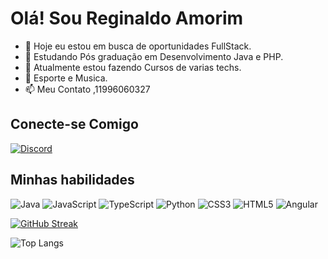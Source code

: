 # Olá! Sou Reginaldo Amorim
                     
- 👋 Hoje eu estou em busca de oportunidades FullStack.
- 👀 Estudando Pós graduação em Desenvolvimento Java e PHP.
- 🌱 Atualmente estou fazendo Cursos de varias techs.
- 💞️ Esporte e Musica.
- 📫 Meu Contato ,11996060327

## Conecte-se Comigo
[![Discord](https://img.shields.io/badge/Discord-000?style=for-the-badge&logo=discord)](https://www.discord.com/in/Reginaldo#3514/)

## Minhas habilidades

<link rel="stylesheet" href="https://cdn.jsdelivr.net/gh/devicons/devicon@v2.15.1/devicon.min.css">
 
![Java](https://img.shields.io/badge/Java-000?style=for-the-badge&logo=java)
![JavaScript](https://img.shields.io/badge/JavaScript-000?style=for-the-badge&logo=javascript)
![TypeScript](https://img.shields.io/badge/TypeScript-000?style=for-the-badge&logo=typescript)
![Python](https://img.shields.io/badge/Python-000?style=for-the-badge&logo=python)
![CSS3](https://img.shields.io/badge/CSS3-000?style=for-the-badge&logo=css3&logoColor=264CE4)
![HTML5](https://img.shields.io/badge/HTML5-000?style=for-the-badge&logo=html5)
![Angular](https://img.shields.io/badge/Angular-000?style=for-the-badge&logo=angular&logoColor=C3002F)

[![GitHub Streak](https://streak-stats.demolab.com/?user=SEUUSERNAME&theme=bear&background=000&border=30A3DC&dates=FFF)](https://git.io/streak-stats)

![Top Langs](https://github-readme-stats-git-masterrstaa-rickstaa.vercel.app/api/top-langs/?username=Reginaldodevenloper1102&layout=compact&bg_color=000&border_color=30A3DC&title_color=E94D5F&text_color=FFF)








          
          
